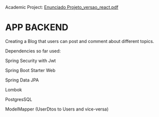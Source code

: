 Academic Project: [Enunciado Projeto_versao_react.pdf](https://github.com/miguelabreu94/blog/files/14890934/Enunciado.Projeto_versao_react.pdf)

# APP BACKEND

Creating a Blog that users can post and comment about different topics.



Dependencies so far used:

Spring Security with Jwt

Spring Boot Starter Web

Spring Data JPA

Lombok

PostgresSQL

ModelMapper (UserDtos to Users and vice-versa)
